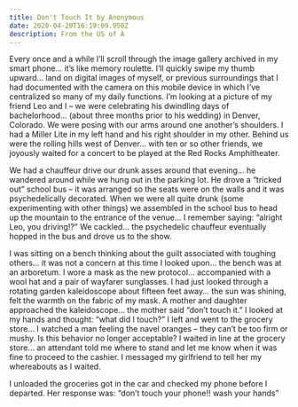 ```yaml
---
title: Don't Touch It by Anonymous
date: 2020-04-20T16:19:09.950Z
description: From the US of A
---
```

Every once and a while I’ll scroll through the image gallery archived in my smart phone… it’s like memory roulette. I’ll quickly swipe my thumb upward… land on digital images of myself, or previous surroundings that I had documented with the camera on this mobile device in which I’ve centralized so many of my daily functions. I’m looking at a picture of my friend Leo and I – we were celebrating his dwindling days of bachelorhood… (about three months prior to his wedding) in Denver, Colorado. We were posing with our arms around one another’s shoulders. I had a Miller Lite in my left hand and his right shoulder in my other. Behind us were the rolling hills west of Denver… with ten or so other friends, we joyously waited for a concert to be played at the Red Rocks Amphitheater.

We had a chauffeur drive our drunk asses around that evening… he wandered around while we hung out in the parking lot. He drove a “tricked out” school bus – it was arranged so the seats were on the walls and it was psychedelically decorated. When we were all quite drunk (some experimenting with other things) we assembled in the school bus to head up the mountain to the entrance of the venue… I remember saying: “alright Leo, you driving!?” We cackled… the psychedelic chauffeur eventually hopped in the bus and drove us to the show.

I was sitting on a bench thinking about the guilt associated with toughing others… it was not a concern at this time I looked upon... the bench was at an arboretum. I wore a mask as the new protocol… accompanied with a wool hat and a pair of wayfarer sunglasses. I had just looked through a rotating garden kaleidoscope about fifteen feet away… the sun was shining, felt the warmth on the fabric of my mask. A mother and daughter approached the kaleidoscope… the mother said “don’t touch it.” I looked at my hands and thought: “what did I touch?” I left and went to the grocery store… I watched a man feeling the navel oranges – they can’t be too firm or mushy. Is this behavior no longer acceptable? I waited in line at the grocery store… an attendant told me where to stand and let me know when it was fine to proceed to the cashier. I messaged my girlfriend to tell her my whereabouts as I waited.

I unloaded the groceries got in the car and checked my phone before I departed. Her response was: “don’t touch your phone!! wash your hands”